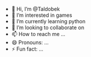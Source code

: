 - 👋 Hi, I’m @Taldobek
- 👀 I’m interested in games
- 🌱 I’m currently learning python
- 💞️ I’m looking to collaborate on 
- 📫 How to reach me ...
- 😄 Pronouns: ...
- ⚡ Fun fact: ...

<!---
Taldobek/Taldobek is a ✨ special ✨ repository because its `README.md` (this file) appears on your GitHub profile.
You can click the Preview link to take a look at your changes.
--->

